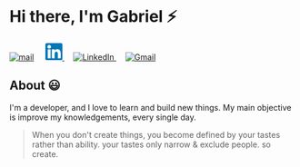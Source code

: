 # Hi there, I'm Gabriel ⚡️

<p>
     <a href="https://stackoverflow.com/users/13502073/gabriel-tiso-vinhas-de-brito"><img src="https://image.flaticon.com/icons/png/512/2111/2111628.png" width="30px" alt="mail"></a> &nbsp; &nbsp;
    <a href="https://www.linkedin.com/in/gabriel-tiso"><img src="https://github.com/deut-erium/deut-erium/blob/master/assets/linkedin.svg" width="30px" alt="LinkedIn">     </a> &nbsp; &nbsp;
      <a href="https://codesandbox.io/u/Gabriel2233"><img src="https://camo.githubusercontent.com/237fa1e304ff8d669572cf96784308c87975d149/687474703a2f2f63646e2e656d6265642e6c792f70726f7669646572732f6c6f676f732f636f646573616e64626f782e706e67" width="30px" alt="LinkedIn">     </a> &nbsp; &nbsp;
      <a href="mailto:gabrieltisovinhasdebrito2@gmail.com"><img alt="Gmail" src="https://saberenemquimicaefisica.com.br/wp/wp-content/uploads/2019/05/gmail.png" title="Email" width="30px" /></a>
</p>

## About :smiley:

I'm a developer, and I love to learn and build new things. My main objective is improve my knowledgements, every single day. 



> When you don't create things, you become defined by your tastes rather than ability. your tastes only narrow & exclude people. so create.




 
